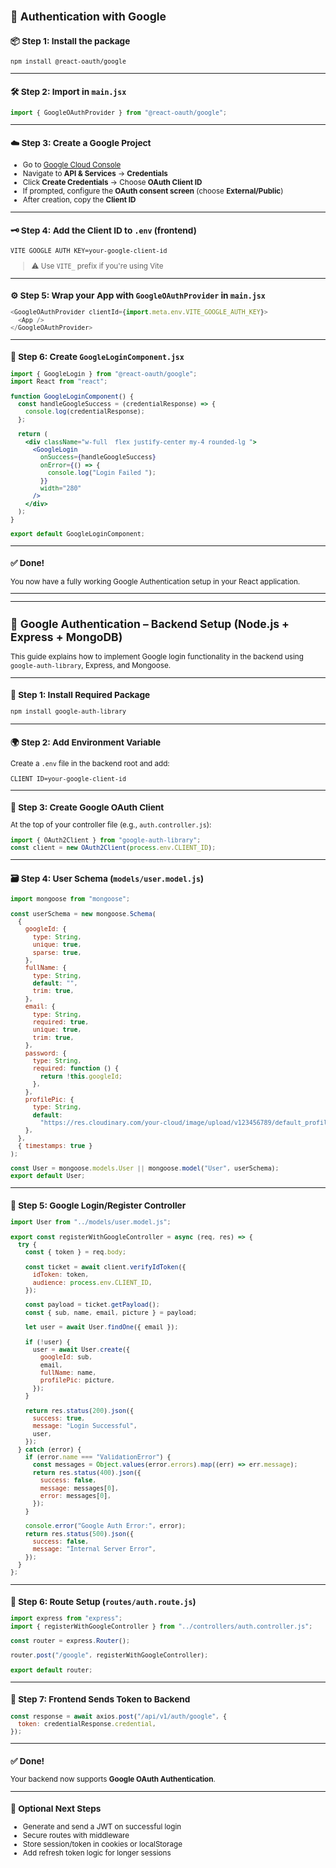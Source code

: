 <small>

## 🔐 Authentication with Google

### 📦 Step 1: Install the package

```bash
npm install @react-oauth/google
```

---

### 🛠️ Step 2: Import in `main.jsx`

```js
import { GoogleOAuthProvider } from "@react-oauth/google";
```

---

### ☁️ Step 3: Create a Google Project

- Go to [Google Cloud Console](https://console.cloud.google.com/)
- Navigate to **API & Services** → **Credentials**
- Click **Create Credentials** → Choose **OAuth Client ID**
- If prompted, configure the **OAuth consent screen** (choose **External/Public**)
- After creation, copy the **Client ID**

---

### 🗝️ Step 4: Add the Client ID to `.env` (frontend)

```env
VITE_GOOGLE_AUTH_KEY=your-google-client-id
```

> ⚠️ Use `VITE_` prefix if you're using Vite

---

### ⚙️ Step 5: Wrap your App with `GoogleOAuthProvider` in `main.jsx`

```js
<GoogleOAuthProvider clientId={import.meta.env.VITE_GOOGLE_AUTH_KEY}>
  <App />
</GoogleOAuthProvider>
```

---

### 🧩 Step 6: Create `GoogleLoginComponent.jsx`

```jsx
import { GoogleLogin } from "@react-oauth/google";
import React from "react";

function GoogleLoginComponent() {
  const handleGoogleSuccess = (credentialResponse) => {
    console.log(credentialResponse);
  };

  return (
    <div className="w-full  flex justify-center my-4 rounded-lg ">
      <GoogleLogin
        onSuccess={handleGoogleSuccess}
        onError={() => {
          console.log("Login Failed ");
        }}
        width="280"
      />
    </div>
  );
}

export default GoogleLoginComponent;
```

---

### ✅ Done!

You now have a fully working Google Authentication setup in your React application.

---

---

## 🔐 Google Authentication – Backend Setup (Node.js + Express + MongoDB)

This guide explains how to implement Google login functionality in the backend using `google-auth-library`, Express, and Mongoose.

---

### 📆 Step 1: Install Required Package

```bash
npm install google-auth-library
```

---

### 🌍 Step 2: Add Environment Variable

Create a `.env` file in the backend root and add:

```env
CLIENT_ID=your-google-client-id
```

---

### 🧠 Step 3: Create Google OAuth Client

At the top of your controller file (e.g., `auth.controller.js`):

```js
import { OAuth2Client } from "google-auth-library";
const client = new OAuth2Client(process.env.CLIENT_ID);
```

---

### 🗃️ Step 4: User Schema (`models/user.model.js`)

```js
import mongoose from "mongoose";

const userSchema = new mongoose.Schema(
  {
    googleId: {
      type: String,
      unique: true,
      sparse: true,
    },
    fullName: {
      type: String,
      default: "",
      trim: true,
    },
    email: {
      type: String,
      required: true,
      unique: true,
      trim: true,
    },
    password: {
      type: String,
      required: function () {
        return !this.googleId;
      },
    },
    profilePic: {
      type: String,
      default:
        "https://res.cloudinary.com/your-cloud/image/upload/v123456789/default_profile.jpg",
    },
  },
  { timestamps: true }
);

const User = mongoose.models.User || mongoose.model("User", userSchema);
export default User;
```

---

### 🔄 Step 5: Google Login/Register Controller

```js
import User from "../models/user.model.js";

export const registerWithGoogleController = async (req, res) => {
  try {
    const { token } = req.body;

    const ticket = await client.verifyIdToken({
      idToken: token,
      audience: process.env.CLIENT_ID,
    });

    const payload = ticket.getPayload();
    const { sub, name, email, picture } = payload;

    let user = await User.findOne({ email });

    if (!user) {
      user = await User.create({
        googleId: sub,
        email,
        fullName: name,
        profilePic: picture,
      });
    }

    return res.status(200).json({
      success: true,
      message: "Login Successful",
      user,
    });
  } catch (error) {
    if (error.name === "ValidationError") {
      const messages = Object.values(error.errors).map((err) => err.message);
      return res.status(400).json({
        success: false,
        message: messages[0],
        error: messages[0],
      });
    }

    console.error("Google Auth Error:", error);
    return res.status(500).json({
      success: false,
      message: "Internal Server Error",
    });
  }
};
```

---

### 🚣️ Step 6: Route Setup (`routes/auth.route.js`)

```js
import express from "express";
import { registerWithGoogleController } from "../controllers/auth.controller.js";

const router = express.Router();

router.post("/google", registerWithGoogleController);

export default router;
```

---

### 🧪 Step 7: Frontend Sends Token to Backend

```js
const response = await axios.post("/api/v1/auth/google", {
  token: credentialResponse.credential,
});
```

---

### ✅ Done!

Your backend now supports **Google OAuth Authentication**.

---

### 🔐 Optional Next Steps

- Generate and send a JWT on successful login
- Secure routes with middleware
- Store session/token in cookies or localStorage
- Add refresh token logic for longer sessions

</small>
